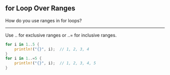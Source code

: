 ## for Loop Over Ranges

How do you use ranges in for loops?

---

Use .. for exclusive ranges or ..= for inclusive ranges.

```rust
for i in 1..5 {
    println!("{}", i);  // 1, 2, 3, 4
}
for i in 1..=5 {
    println!("{}", i);  // 1, 2, 3, 4, 5
}
```

